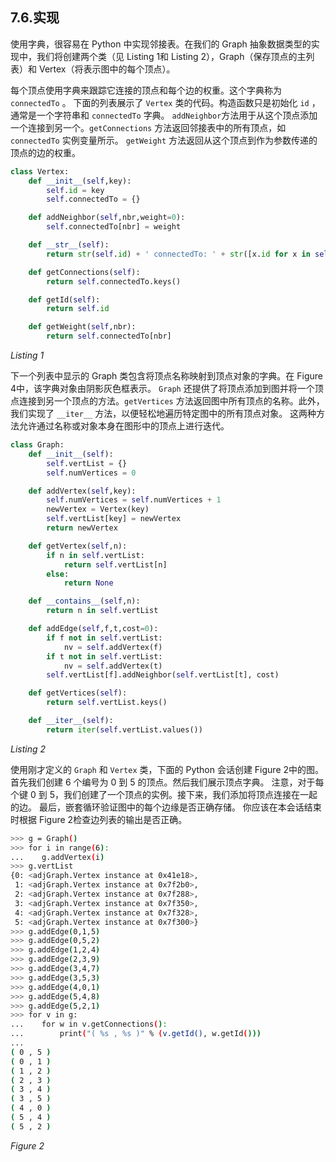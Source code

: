 ## 7.6.实现

使用字典，很容易在 Python 中实现邻接表。在我们的 Graph 抽象数据类型的实现中，我们将创建两个类（见 Listing 1和 Listing 2），Graph（保存顶点的主列表）和 Vertex（将表示图中的每个顶点）。

每个顶点使用字典来跟踪它连接的顶点和每个边的权重。这个字典称为`connectedTo` 。 下面的列表展示了 `Vertex` 类的代码。构造函数只是初始化 `id` ，通常是一个字符串和 `connectedTo` 字典。 `addNeighbor`方法用于从这个顶点添加一个连接到另一个。`getConnections` 方法返回邻接表中的所有顶点，如 `connectedTo` 实例变量所示。 `getWeight` 方法返回从这个顶点到作为参数传递的顶点的边的权重。

```python
class Vertex:
    def __init__(self,key):
        self.id = key
        self.connectedTo = {}

    def addNeighbor(self,nbr,weight=0):
        self.connectedTo[nbr] = weight

    def __str__(self):
        return str(self.id) + ' connectedTo: ' + str([x.id for x in self.connectedTo])

    def getConnections(self):
        return self.connectedTo.keys()

    def getId(self):
        return self.id

    def getWeight(self,nbr):
        return self.connectedTo[nbr]
```

*Listing 1*

下一个列表中显示的 Graph 类包含将顶点名称映射到顶点对象的字典。在 Figure 4中，该字典对象由阴影灰色框表示。 `Graph` 还提供了将顶点添加到图并将一个顶点连接到另一个顶点的方法。`getVertices` 方法返回图中所有顶点的名称。此外，我们实现了 `__iter__` 方法，以便轻松地遍历特定图中的所有顶点对象。 这两种方法允许通过名称或对象本身在图形中的顶点上进行迭代。

```python
class Graph:
    def __init__(self):
        self.vertList = {}
        self.numVertices = 0

    def addVertex(self,key):
        self.numVertices = self.numVertices + 1
        newVertex = Vertex(key)
        self.vertList[key] = newVertex
        return newVertex

    def getVertex(self,n):
        if n in self.vertList:
            return self.vertList[n]
        else:
            return None

    def __contains__(self,n):
        return n in self.vertList

    def addEdge(self,f,t,cost=0):
        if f not in self.vertList:
            nv = self.addVertex(f)
        if t not in self.vertList:
            nv = self.addVertex(t)
        self.vertList[f].addNeighbor(self.vertList[t], cost)

    def getVertices(self):
        return self.vertList.keys()

    def __iter__(self):
        return iter(self.vertList.values())
```

*Listing 2*

使用刚才定义的 `Graph` 和 `Vertex` 类，下面的 Python 会话创建 Figure 2中的图。首先我们创建 6 个编号为 0 到 5 的顶点。然后我们展示顶点字典。 注意，对于每个键 0 到 5，我们创建了一个顶点的实例。接下来，我们添加将顶点连接在一起的边。 最后，嵌套循环验证图中的每个边缘是否正确存储。 你应该在本会话结束时根据 Figure 2检查边列表的输出是否正确。

```bash
>>> g = Graph()
>>> for i in range(6):
...    g.addVertex(i)
>>> g.vertList
{0: <adjGraph.Vertex instance at 0x41e18>,
 1: <adjGraph.Vertex instance at 0x7f2b0>,
 2: <adjGraph.Vertex instance at 0x7f288>,
 3: <adjGraph.Vertex instance at 0x7f350>,
 4: <adjGraph.Vertex instance at 0x7f328>,
 5: <adjGraph.Vertex instance at 0x7f300>}
>>> g.addEdge(0,1,5)
>>> g.addEdge(0,5,2)
>>> g.addEdge(1,2,4)
>>> g.addEdge(2,3,9)
>>> g.addEdge(3,4,7)
>>> g.addEdge(3,5,3)
>>> g.addEdge(4,0,1)
>>> g.addEdge(5,4,8)
>>> g.addEdge(5,2,1)
>>> for v in g:
...    for w in v.getConnections():
...        print("( %s , %s )" % (v.getId(), w.getId()))
...
( 0 , 5 )
( 0 , 1 )
( 1 , 2 )
( 2 , 3 )
( 3 , 4 )
( 3 , 5 )
( 4 , 0 )
( 5 , 4 )
( 5 , 2 )
```

*Figure 2*
